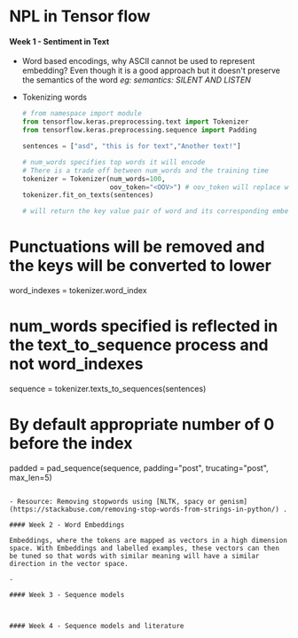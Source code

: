 # NPL in Tensor flow

#### Week 1 - Sentiment in Text

- Word based encodings, why ASCII cannot be used to represent embedding? 
  Even though it is a good approach but it doesn't preserve the semantics of the word *eg:  semantics: SILENT AND LISTEN*

- Tokenizing words

  ```python
  # from namespace import module
  from tensorflow.keras.preprocessing.text import Tokenizer
  from tensorflow.keras.preprocessing.sequence import Padding
  
  sentences = ["asd", "this is for text","Another text!"]
  
  # num_words specifies top words it will encode
  # There is a trade off between num_words and the training time
  tokenizer = Tokenizer(num_words=100, 
                        oov_token="<OOV>") # oov_token will replace with unseen sentences
  tokenizer.fit_on_texts(sentences)
  
  # will return the key value pair of word and its corresponding embedding 
# Punctuations will be removed and the keys will be converted to lower
  word_indexes = tokenizer.word_index 
  
  # num_words specified is reflected in the text_to_sequence process and not word_indexes
  sequence = tokenizer.texts_to_sequences(sentences)
  
  # By default appropriate number of 0 before the index
  padded = pad_sequence(sequence, padding="post",
                        trucating="post", max_len=5)
  
  ```
  
- Resource: Removing stopwords using [NLTK, spacy or genism](https://stackabuse.com/removing-stop-words-from-strings-in-python/) .

#### Week 2 - Word Embeddings

Embeddings, where the tokens are mapped as vectors in a high dimension space. With Embeddings and labelled examples, these vectors can then be tuned so that words with similar meaning will have a similar direction in the vector space.

- 

#### Week 3 - Sequence models



#### Week 4 - Sequence models and literature

